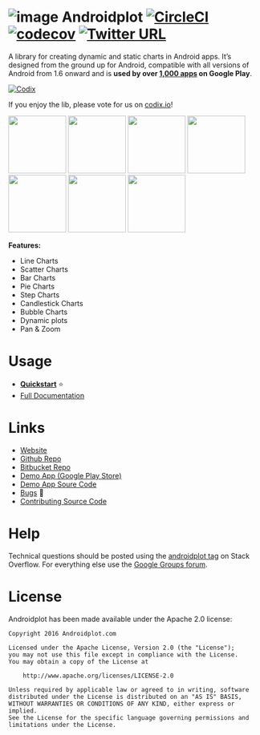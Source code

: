 # ![image](docs/images/aplogo_small.png) Androidplot [![CircleCI](https://circleci.com/gh/halfhp/androidplot.svg?style=shield)](https://circleci.com/gh/halfhp/androidplot) [![codecov](https://codecov.io/gh/halfhp/androidplot/branch/master/graph/badge.svg)](https://codecov.io/gh/halfhp/androidplot) [![Twitter URL](https://img.shields.io/twitter/url/https/twitter.com/androidplot.svg?style=social&label=Follow%20Us)](https://twitter.com/androidplot)

A library for creating dynamic and static charts in Android apps. It’s designed from the ground up for Android, 
compatible with all versions of Android from 1.6 onward and is **used by over 
[1,000 apps](http://www.appbrain.com/stats/libraries/details/androidplot/androidplot) on Google Play**.

[![Codix](http://codix.io/badge/halfhp/androidplot)](http://codix.io/repo/halfhp/androidplot)

If you enjoy the lib, please vote for us on [codix.io](http://codix.io/repo/halfhp/androidplot)!

<img src="docs/images/screens/fx_vert.png" width="115">
<img src="docs/images/screens/candlestick_vert.png" width="115">
<img src="docs/images/screens/pie_vert.png" width="115">
<img src="docs/images/screens/scatter_vert.png" width="115">
<img src="docs/images/screens/step_vert.png" width="115">
<img src="docs/images/screens/bubble_vert.png" width="115">
<img src="docs/images/screens/bar_vert.png" width="115">

**Features:**

* Line Charts
* Scatter Charts
* Bar Charts
* Pie Charts
* Step Charts
* Candlestick Charts
* Bubble Charts
* Dynamic plots
* Pan & Zoom

# Usage

* **[Quickstart](docs/quickstart.md)** :star: 
* [Full Documentation](docs/index.md)

# Links

* [Website](http://androidplot.com)
* [Github Repo](https://github.com/halfhp/androidplot)
* [Bitbucket Repo](https://bitbucket.org/androidplot/androidplot)
* [Demo App (Google Play Store)](https://play.google.com/store/apps/details?id=com.androidplot.demos&hl=en)
* [Demo App Soure Code](https://bitbucket.org/androidplot/androidplot/src/1538c5dfa56aed0d2cfdcbc7cdc6173e605543cd/demoapp/?at=master)
* [Bugs](https://github.com/halfhp/androidplot/issues) :ant: 
* [Contributing Source Code](docs/contributing.md)

# Help
Technical questions should be posted using the [androidplot tag](http://stackoverflow.com/questions/tagged/androidplot) on Stack Overflow.  For everything else use the [Google Groups forum](https://groups.google.com/d/forum/androidplot).

# License
Androidplot has been made available under the Apache 2.0 license:

    Copyright 2016 Androidplot.com

    Licensed under the Apache License, Version 2.0 (the "License");
    you may not use this file except in compliance with the License.
    You may obtain a copy of the License at

        http://www.apache.org/licenses/LICENSE-2.0

    Unless required by applicable law or agreed to in writing, software
    distributed under the License is distributed on an "AS IS" BASIS,
    WITHOUT WARRANTIES OR CONDITIONS OF ANY KIND, either express or implied.
    See the License for the specific language governing permissions and
    limitations under the License.
